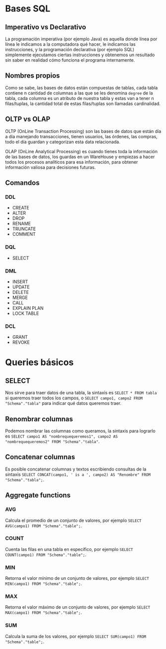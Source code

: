 # Bases SQL

## Imperativo vs Declarativo

La programación imperativa (por ejemplo Java) es aquella donde línea por línea le indicamos a la computadora qué hacer, le indicamos las instrucciones, y la programación declarativa (por ejemplo SQL) simplemente ejecutamos ciertas instrucciones y obtenemos un resultado sin saber en realidad cómo funciona el programa internamente.

## Nombres propios

Como se sabe, las bases de datos están compuestas de tablas, cada tabla contiene n cantidad de columnas a las que se les denomina `degree` de la tabla, cada columna es un atributo de nuestra tabla y estas van a tener n filas/tuplas, la cantidad total de estas filas/tuplas son llamadas cardinalidad.

## OLTP vs OLAP

OLTP (OnLine Transaction Processing) son las bases de datos que están día a día manejando transacciones, tienen usuarios, las órdenes, las compras, todo el día guardan y categorizan esta data relacionada.

OLAP (OnLine Analytical Processing) es cuando tienes toda la información de las bases de datos, los guardas en un WareHouse y empiezas a hacer todos los procesos analíticos para esa información, para obtener información valiosa para decisiones futuras.

## Comandos

### DDL
- CREATE
- ALTER
- DROP
- RENAME
- TRUNCATE
- COMMENT

### DQL
- SELECT

### DML
- INSERT
- UPDATE
- DELETE
- MERGE
- CALL
- EXPLAIN PLAN
- LOCK TABLE

### DCL
- GRANT
- REVOKE


# Queries básicos

## SELECT

Nos sirve para traer datos de una tabla, la sintaxis es `SELECT * FROM tabla` si queremos traer todos los campos, o `SELECT campo1, campo2 FROM "Schema"."tabla"` para indicar qué datos queremos traer.

## Renombrar columnas

Podemos nombrar las columnas como queramos, la sintaxis para lograrlo es `SELECT campo1 AS "nombrequequeremos1", campo2 AS "nombrequequeremos2" FROM "Schema"."tabla"`.

## Concatenar columnas

Es posible concatenar columnas y textos escribiendo consultas de la sintaxis `SELECT CONCAT(campo1, ' is a ', campo2) AS "Renombre" FROM "Schema"."tabla";`.

## Aggregate functions

### AVG
Calcula el promedio de un conjunto de valores, por ejemplo `SELECT AVG(campo1) FROM "Schema"."table";`.

### COUNT
Cuenta las filas en una tabla en específico, por ejemplo `SELECT COUNT(campo1) FROM "Schema"."table";`.

### MIN
Retorna el valor mínimo de un conjunto de valores, por ejemplo `SELECT MIN(campo1) FROM "Schema"."table";`.

### MAX
Retorna el valor máximo de un conjunto de valores, por ejemplo `SELECT MAX(campo1) FROM "Schema"."table";`.

### SUM
Calcula la suma de los valores, por ejemplo `SELECT SUM(campo1) FROM "Schema"."table";`.